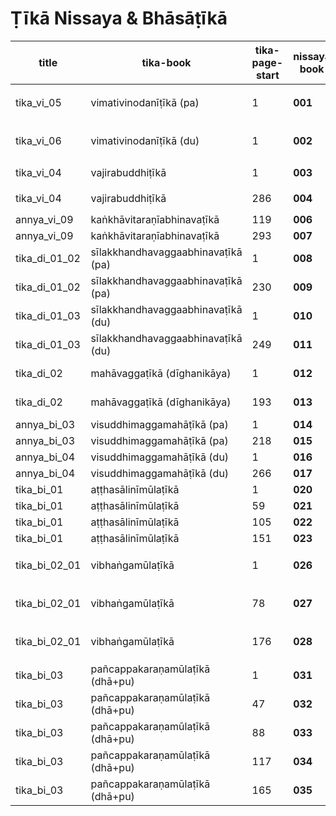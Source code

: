 # Ṭīkā Nissaya & Bhāsāṭīkā

|title|tika-book|tika-page-start|nissaya book|nissaya page|type|nissaya title|page count|status|link|
|-|-|-|-|-|-|-|-|-|-|
|tika_vi_05|vimativinodanīṭīkā (pa)|1|**001**|3|vimati(pa)|arhaငaindāsabha (pa)|783|
|tika_vi_06|vimativinodanīṭīkā (du)|1|**002**|0|vimati(du)|arhaငaindāsabha (du)|626|
|tika_vi_04|vajirabuddhiṭīkā|1|**003**|5|vajira|chaငataဲ (pa)|693|
|tika_vi_04|vajirabuddhiṭīkā|286|**004**|1|vajira|chaငataဲ (du)|618|
|annya_vi_09|kaṅkhāvitaraṇīabhinavaṭīkā|119|**006**|0|kaṅkhā|pakhukkū (pa)|544|
|annya_vi_09|kaṅkhāvitaraṇīabhinavaṭīkā|293|**007**|0|kaṅkhā|pakhukkū (du)|464|
|tika_di_01_02|sīlakkhandhavaggaabhinavaṭīkā (pa)|1|**008**|5|sīṭīsaca|ññoငarama” (pa)|724|
|tika_di_01_02|sīlakkhandhavaggaabhinavaṭīkā (pa)|230|**009**|0|sīṭīsaca|ññoငarama” (du)|810|
|tika_di_01_03|sīlakkhandhavaggaabhinavaṭīkā (du)|1|**010**|1|sīṭīsaca|ññoငarama” (ta)|711|
|tika_di_01_03|sīlakkhandhavaggaabhinavaṭīkā (du)|249|**011**|1|sīṭīsaca|ññoငarama” (ca)|544|
|tika_di_02|mahāvaggaṭīkā (dīghanikāya)|1|**012**|1|sutamahāvā|ū”paññissara (pa)|720|
|tika_di_02|mahāvaggaṭīkā (dīghanikāya)|193|**013**|1|sutamahāvā|ū”paññissara (du)|528|
|annya_bi_03|visuddhimaggamahāṭīkā (pa)|1|**014**|1|vimaga|mahācañña (pa)|212|[processing](https://www-hk.wikipali.org/app/article/index.php?view=chapter&book=66&par=4&channal=c91983d5-7ad2-43fb-b595-299884a65d18&display=sent&mode=edit&direction=col)|
|annya_bi_03|visuddhimaggamahāṭīkā (pa)|218|**015**|1|vimaga|mahācañña (du)|234|[processing](https://www-hk.wikipali.org/app/article/index.php?view=chapter&book=66&par=721&channal=c91983d5-7ad2-43fb-b595-299884a65d18&display=sent&mode=edit&direction=col)|
|annya_bi_04|visuddhimaggamahāṭīkā (du)|1|**016**|1|vimaga|mahācañña (ta)|259|[todo](https://www-hk.wikipali.org/app/article/index.php?view=chapter&book=67&par=5&channal=c91983d5-7ad2-43fb-b595-299884a65d18&display=sent&mode=edit&direction=col)|
|annya_bi_04|visuddhimaggamahāṭīkā (du)|266|**017**|1|vimaga|mahācañña (ca)|272|[todo](https://www-hk.wikipali.org/app/article/index.php?view=chapter&book=67&par=877&channal=c91983d5-7ad2-43fb-b595-299884a65d18&display=sent&mode=edit&direction=col)|
|tika_bi_01|aṭṭhasālinīmūlaṭīkā|1|**020**|1|nī mūṭī|**bhāṭī** (pa)|259|[todo](https://www-hk.wikipali.org/app/article/index.php?view=chapter&book=172&para=4&channal=136fcd1a-3ef1-432c-8cfa-51eec1b68211&display=sent&mode=edit&direction=col)|
|tika_bi_01|aṭṭhasālinīmūlaṭīkā|59|**021**|3|nī mūṭī|**bhāṭī** (du)|205|[todo](https://www-hk.wikipali.org/app/article/index.php?view=chapter&book=172&par=165&channal=136fcd1a-3ef1-432c-8cfa-51eec1b68211&display=sent&mode=edit&direction=col)|
|tika_bi_01|aṭṭhasālinīmūlaṭīkā|105|**022**|3|nī mūṭī|**bhāṭī** (ta)|166|[todo](https://www-hk.wikipali.org/app/article/index.php?view=chapter&book=172&para=350&channal=136fcd1a-3ef1-432c-8cfa-51eec1b68211&display=sent&mode=edit&direction=col)|
|tika_bi_01|aṭṭhasālinīmūlaṭīkā|151|**023**|3|nī mūṭī|**bhāṭī** (ca)|186|[todo](https://www-hk.wikipali.org/app/article/index.php?view=chapter&book=172&para=519&channal=136fcd1a-3ef1-432c-8cfa-51eec1b68211&display=sent&mode=edit&direction=col)|
|tika_bi_02_01|vibhaṅgamūlaṭīkā|1|**026**|1|vibhaငa” mūṭī|**bhāṭī** (pa)|303|[waiting]|
|tika_bi_02_01|vibhaṅgamūlaṭīkā|78|**027**|1|vibhaငa” mūṭī|**bhāṭī** (du)|324|[waiting]|
|tika_bi_02_01|vibhaṅgamūlaṭīkā|176|**028**|1|vibhaငa” mūṭī|**bhāṭī** (ta)|169|[waiting]|
|tika_bi_03|pañcappakaraṇamūlaṭīkā (dhā+pu)|1|**031**|1|dhā pu mūṭī|**bhāṭī**|245|
|tika_bi_03|pañcappakaraṇamūlaṭīkā (dhā+pu)|47|**032**|1|kathā mūṭī|**bhāṭī** (pa)|131|
|tika_bi_03|pañcappakaraṇamūlaṭīkā (dhā+pu)|88|**033**|2|kathā mūṭī|**bhāṭī** (du)|68|
|tika_bi_03|pañcappakaraṇamūlaṭīkā (dhā+pu)|117|**034**|1|yamaka mūṭī|**bhāṭī**|228|
|tika_bi_03|pañcappakaraṇamūlaṭīkā (dhā+pu)|165|**035**|1|paṭṭhāna mūṭī|**bhāṭī**|412|